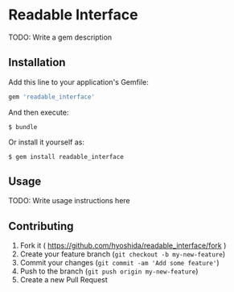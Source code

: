 # Readable Interface

TODO: Write a gem description

## Installation

Add this line to your application's Gemfile:

```ruby
gem 'readable_interface'
```

And then execute:

    $ bundle

Or install it yourself as:

    $ gem install readable_interface

## Usage

TODO: Write usage instructions here

## Contributing

1. Fork it ( https://github.com/hyoshida/readable_interface/fork )
2. Create your feature branch (`git checkout -b my-new-feature`)
3. Commit your changes (`git commit -am 'Add some feature'`)
4. Push to the branch (`git push origin my-new-feature`)
5. Create a new Pull Request
